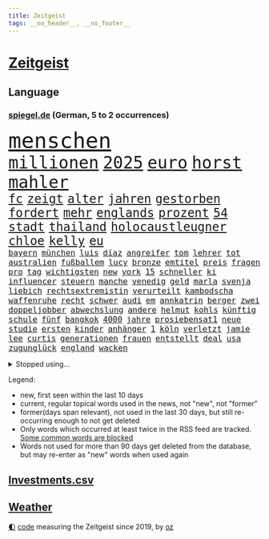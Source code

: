 ```yaml
---
title: Zeitgeist
tags: __no_header__, __no_footer__
---
```


# [Zeitgeist](https://oliz.io/zeitgeist/)

## Language

<h3><a href="https://www.spiegel.de" target="_blank">spiegel.de</a> (German, 5 to 2 occurrences)</h3>
<p style="font-family:monospace">
<span style="font-size:32pt"><a href="news_links.html#menschen" class="current">menschen</a></span>
<br>
<span style="font-size:25pt"><a href="news_links.html#millionen" class="current">millionen</a></span>
<span style="font-size:25pt"><a href="news_links.html#2025" class="current">2025</a></span>
<span style="font-size:25pt"><a href="news_links.html#euro" class="current">euro</a></span>
<span style="font-size:25pt"><a href="news_links.html#horst" class="current">horst</a></span>
<span style="font-size:25pt"><a href="news_links.html#mahler" class="new">mahler</a></span>
<br>
<span style="font-size:18pt"><a href="news_links.html#fc" class="current">fc</a></span>
<span style="font-size:18pt"><a href="news_links.html#zeigt" class="current">zeigt</a></span>
<span style="font-size:18pt"><a href="news_links.html#alter" class="current">alter</a></span>
<span style="font-size:18pt"><a href="news_links.html#jahren" class="current">jahren</a></span>
<span style="font-size:18pt"><a href="news_links.html#gestorben" class="current">gestorben</a></span>
<span style="font-size:18pt"><a href="news_links.html#fordert" class="current">fordert</a></span>
<span style="font-size:18pt"><a href="news_links.html#mehr" class="current">mehr</a></span>
<span style="font-size:18pt"><a href="news_links.html#englands" class="current">englands</a></span>
<span style="font-size:18pt"><a href="news_links.html#prozent" class="current">prozent</a></span>
<span style="font-size:18pt"><a href="news_links.html#54" class="current">54</a></span>
<span style="font-size:18pt"><a href="news_links.html#stadt" class="current">stadt</a></span>
<span style="font-size:18pt"><a href="news_links.html#thailand" class="current">thailand</a></span>
<span style="font-size:18pt"><a href="news_links.html#holocaustleugner" class="new">holocaustleugner</a></span>
<span style="font-size:18pt"><a href="news_links.html#chloe" class="new">chloe</a></span>
<span style="font-size:18pt"><a href="news_links.html#kelly" class="current">kelly</a></span>
<span style="font-size:18pt"><a href="news_links.html#eu" class="current">eu</a></span>
<br>
<span style="font-size:12pt"><a href="news_links.html#bayern" class="current">bayern</a></span>
<span style="font-size:12pt"><a href="news_links.html#münchen" class="current">münchen</a></span>
<span style="font-size:12pt"><a href="news_links.html#luis" class="current">luis</a></span>
<span style="font-size:12pt"><a href="news_links.html#díaz" class="new">díaz</a></span>
<span style="font-size:12pt"><a href="news_links.html#angreifer" class="current">angreifer</a></span>
<span style="font-size:12pt"><a href="news_links.html#tom" class="current">tom</a></span>
<span style="font-size:12pt"><a href="news_links.html#lehrer" class="current">lehrer</a></span>
<span style="font-size:12pt"><a href="news_links.html#tot" class="current">tot</a></span>
<span style="font-size:12pt"><a href="news_links.html#australien" class="current">australien</a></span>
<span style="font-size:12pt"><a href="news_links.html#fußballem" class="current">fußballem</a></span>
<span style="font-size:12pt"><a href="news_links.html#lucy" class="new">lucy</a></span>
<span style="font-size:12pt"><a href="news_links.html#bronze" class="current">bronze</a></span>
<span style="font-size:12pt"><a href="news_links.html#emtitel" class="current">emtitel</a></span>
<span style="font-size:12pt"><a href="news_links.html#preis" class="current">preis</a></span>
<span style="font-size:12pt"><a href="news_links.html#fragen" class="current">fragen</a></span>
<span style="font-size:12pt"><a href="news_links.html#pro" class="current">pro</a></span>
<span style="font-size:12pt"><a href="news_links.html#tag" class="current">tag</a></span>
<span style="font-size:12pt"><a href="news_links.html#wichtigsten" class="current">wichtigsten</a></span>
<span style="font-size:12pt"><a href="news_links.html#new" class="current">new</a></span>
<span style="font-size:12pt"><a href="news_links.html#york" class="current">york</a></span>
<span style="font-size:12pt"><a href="news_links.html#15" class="current">15</a></span>
<span style="font-size:12pt"><a href="news_links.html#schneller" class="current">schneller</a></span>
<span style="font-size:12pt"><a href="news_links.html#ki" class="current">ki</a></span>
<span style="font-size:12pt"><a href="news_links.html#influencer" class="current">influencer</a></span>
<span style="font-size:12pt"><a href="news_links.html#steuern" class="current">steuern</a></span>
<span style="font-size:12pt"><a href="news_links.html#manche" class="current">manche</a></span>
<span style="font-size:12pt"><a href="news_links.html#venedig" class="current">venedig</a></span>
<span style="font-size:12pt"><a href="news_links.html#geld" class="current">geld</a></span>
<span style="font-size:12pt"><a href="news_links.html#marla" class="new">marla</a></span>
<span style="font-size:12pt"><a href="news_links.html#svenja" class="new">svenja</a></span>
<span style="font-size:12pt"><a href="news_links.html#liebich" class="new">liebich</a></span>
<span style="font-size:12pt"><a href="news_links.html#rechtsextremistin" class="new">rechtsextremistin</a></span>
<span style="font-size:12pt"><a href="news_links.html#verurteilt" class="current">verurteilt</a></span>
<span style="font-size:12pt"><a href="news_links.html#kambodscha" class="current">kambodscha</a></span>
<span style="font-size:12pt"><a href="news_links.html#waffenruhe" class="current">waffenruhe</a></span>
<span style="font-size:12pt"><a href="news_links.html#recht" class="current">recht</a></span>
<span style="font-size:12pt"><a href="news_links.html#schwer" class="current">schwer</a></span>
<span style="font-size:12pt"><a href="news_links.html#audi" class="current">audi</a></span>
<span style="font-size:12pt"><a href="news_links.html#em" class="current">em</a></span>
<span style="font-size:12pt"><a href="news_links.html#annkatrin" class="current">annkatrin</a></span>
<span style="font-size:12pt"><a href="news_links.html#berger" class="new">berger</a></span>
<span style="font-size:12pt"><a href="news_links.html#zwei" class="current">zwei</a></span>
<span style="font-size:12pt"><a href="news_links.html#doppeljobber" class="new">doppeljobber</a></span>
<span style="font-size:12pt"><a href="news_links.html#abwechslung" class="current">abwechslung</a></span>
<span style="font-size:12pt"><a href="news_links.html#andere" class="current">andere</a></span>
<span style="font-size:12pt"><a href="news_links.html#helmut" class="current">helmut</a></span>
<span style="font-size:12pt"><a href="news_links.html#kohls" class="new">kohls</a></span>
<span style="font-size:12pt"><a href="news_links.html#künftig" class="current">künftig</a></span>
<span style="font-size:12pt"><a href="news_links.html#schule" class="current">schule</a></span>
<span style="font-size:12pt"><a href="news_links.html#fünf" class="current">fünf</a></span>
<span style="font-size:12pt"><a href="news_links.html#bangkok" class="current">bangkok</a></span>
<span style="font-size:12pt"><a href="news_links.html#4000" class="new">4000</a></span>
<span style="font-size:12pt"><a href="news_links.html#jahre" class="current">jahre</a></span>
<span style="font-size:12pt"><a href="news_links.html#prosiebensat1" class="new">prosiebensat1</a></span>
<span style="font-size:12pt"><a href="news_links.html#neue" class="current">neue</a></span>
<span style="font-size:12pt"><a href="news_links.html#studie" class="current">studie</a></span>
<span style="font-size:12pt"><a href="news_links.html#ersten" class="current">ersten</a></span>
<span style="font-size:12pt"><a href="news_links.html#kinder" class="current">kinder</a></span>
<span style="font-size:12pt"><a href="news_links.html#anhänger" class="current">anhänger</a></span>
<span style="font-size:12pt"><a href="news_links.html#1" class="current">1</a></span>
<span style="font-size:12pt"><a href="news_links.html#köln" class="current">köln</a></span>
<span style="font-size:12pt"><a href="news_links.html#verletzt" class="current">verletzt</a></span>
<span style="font-size:12pt"><a href="news_links.html#jamie" class="current">jamie</a></span>
<span style="font-size:12pt"><a href="news_links.html#lee" class="current">lee</a></span>
<span style="font-size:12pt"><a href="news_links.html#curtis" class="current">curtis</a></span>
<span style="font-size:12pt"><a href="news_links.html#generationen" class="current">generationen</a></span>
<span style="font-size:12pt"><a href="news_links.html#frauen" class="current">frauen</a></span>
<span style="font-size:12pt"><a href="news_links.html#entstellt" class="new">entstellt</a></span>
<span style="font-size:12pt"><a href="news_links.html#deal" class="current">deal</a></span>
<span style="font-size:12pt"><a href="news_links.html#usa" class="current">usa</a></span>
<span style="font-size:12pt"><a href="news_links.html#zugunglück" class="current">zugunglück</a></span>
<span style="font-size:12pt"><a href="news_links.html#england" class="current">england</a></span>
<span style="font-size:12pt"><a href="news_links.html#wacken" class="current">wacken</a></span>
</p>
<details>
<summary>Stopped using...</summary>
<p class="former" style="font-size:12pt">
scheinen(1741) cristiano(1740) funktionieren(1740) ronaldo(1740) insgesamt(1739) wünschen(1739) extreme(1738) kurzfristig(1738) treffer(1738) diskutieren(1737) energien(1737) entwicklungen(1737) ließen(1737) mordes(1737) befindet(1736) korruption(1736) programm(1736) schnellcheck(1736) weltweiten(1736) autorin(1735) belarus(1735) hotel(1735) kassiert(1735) queen(1735) beschimpft(1734) besonderen(1734) fleisch(1734) landkreis(1734) oberste(1734) richtige(1734) sv(1734) unmut(1734) warnung(1734) million(1733) staatschef(1733) ungarns(1733) verletzungen(1733) verpassen(1733) berühmt(1732) bewohner(1732) gegenteil(1732) online(1732) vereinigten(1732) 29(1731) aufklärung(1731) engagement(1731) gefährlichen(1731) meldete(1731) pandemie(1731) ton(1731) öffentlichkeit(1731) entscheidend(1730) kriminellen(1730) 2016(1729) chefin(1729) geriet(1729) gestoßen(1729) heftig(1729) klubs(1729) planeten(1729) wirtschaftsminister(1729) übt(1729) ausbau(1728) beruf(1728) debüt(1728) illegalen(1728) innenministerium(1728) schalke(1728) babys(1727) bundesweit(1727) finanziell(1727) mengen(1727) schauen(1727) venezuela(1727) 04(1726) börse(1726) oliver(1726) oppositionelle(1726) remis(1726) all(1725) entsetzt(1725) reagierte(1725) 23(1724) gelang(1724) siegen(1724) toter(1724) voraus(1724) beiträge(1723) verbindet(1723) belgien(1722) entsetzen(1722) fachleute(1721) gebe(1721) e(1720) ehe(1720) kommende(1720) deals(1719) königin(1719) berater(1716) kürzlich(1716) lkw(1716) spitzenreiter(1713) sichert(1712) aufhalten(1711) änderungen(1711) aussehen(1710) fortsetzung(1709) eigenes(1708) wusste(1707) whatsapp(1706) äußerte(1705) auseinandersetzung(1703) beitrag(1703) retter(1703) solchen(1702) app(1698) provoziert(1697) last(1673) westliche(1620) anführer(1479) ausnahme(1474) bundesanwaltschaft(1467) gesund(1434) nachspielzeit(1418) börsen(1410) stehlen(1408) irritiert(1397) worum(1380) demo(1377) eingeführt(1365) halbes(1356) sank(1305) schneiden(1223) eingetroffen(1214) rezession(1204) flüchten(1202) ausstieg(1187) locken(1179) politisches(1150) kandidat(1132) tierschützer(1130) osnabrück(1118) prompt(1115) geste(1107) genauer(1106) fassungslos(1095) legal(1090) äußerst(1077) bürgergeld(1068) nation(1066) studentin(1065) hände(1064) meloni(1063) angeblicher(1041) gerechtfertigt(1040) mama(998) auszeichnung(993) mitarbeitern(983) billigt(973) gesprengt(970) singt(968) verbrenner(964) lauter(950) perfekten(932) ähnliche(930) jung(922) zufällig(910) aussieht(909) bad(907) marode(901) verdächtigt(896) bürokratie(893) vorstandschef(893) zuckerberg(876) fließen(853) dringen(847) gewalttaten(820) fühlte(807) obersten(745) warnungen(733) schmidt(731) politikerinnen(720) albtraum(705) ausnahmezustand(693) pauli(693) sprachen(693) mary(692) schach(690) campus(679) gewinner(675) harald(673) schwester(672) väter(671) dreht(663) lebende(661) management(647) wütend(633) versuche(630) terrororganisation(625) mangelt(611) künftige(607) geiselnahme(602) wegfallen(599) bombardiert(596) manch(594) golden(589) dubai(578) sowohl(577) offensichtlich(574) paare(573) kriegsschiffe(571) historischer(570) politischer(570) stoffe(570) befand(568) heimischen(567) zeitalter(567) amerikas(566) giftige(565) on(562) machtwechsel(557) operation(553) ordentlich(550) gesetzliche(548) dahintersteckt(543) wofür(541) südkoreanischen(540) verbündete(530) go(526) abgewiesen(520) gesichtet(512) mauer(511) meisterschaft(511) häusern(509) nationalsozialismus(509) verzögern(508) magnus(496) sabotage(495) märkte(489) agenda(488) fotografiert(485) hochstapler(485) f(481) fing(480) dokumentation(476) boss(470) geschoben(469) anwesen(466) gipfel(460) bräuchte(453) prägt(451) rechnung(451) türen(451) unzulässig(451) kirchen(449) oberster(444) verspielt(444) breitet(443) figuren(442) chinese(440) usgericht(440) wittert(439) bruch(437) autobranche(435) laufender(435) systematisch(435) beweist(432) films(428) liest(424) verlegen(419) enorme(417) geteilt(417) beschließen(414) kennedy(408) münchens(405) feinde(402) suchten(400) rekordsumme(399) papa(397) alassad(396) franken(396) nervös(395) anfangs(390) funk(388) kreative(387) litt(386) axel(385) smith(385) zeitplan(384) strategien(382) bewahrt(377) gelebt(376) erlebnis(374) zeichnen(371) baseball(365) verfügbar(364) zerstörten(364) rico(362) entgehen(359) jährlich(358) abbrechen(355) innenstadt(352) gehoben(349) elbe(347) gesundheitliche(345) konkret(345) zögern(337) geheimdienste(336) thesen(335) baschar(331) arnold(329) nina(327) autokraten(325) gefangenen(323) georgia(322) drohender(321) verbannt(321) stadtteil(319) usbürger(317) abschuss(316) ausgetauscht(316) strafmaß(314) dietmar(310) beweis(309) verhinderte(309) amtes(308) bergung(308) gefördert(307) fahrlässiger(305) gebraucht(305) ausweitung(303) dc(300) öltanker(300) explodiert(299) zuständig(298) handyverbot(296) prominenter(294) gesetzlichen(292) diplomatie(289) hofiert(289) februar(288) grundsätzlich(288) bka(286) psg(285) springer(280) söhne(279) prangert(276) werben(276) vertraute(272) ungeklärt(270) apps(269) made(269) paderborn(269) passen(269) französischer(267) wohnhäuser(267) eindringlich(265) natogeneralsekretär(265) weltmeisterschaft(265) bedrohte(264) knochen(264) pete(264) unbewohnbar(263) wille(262) bemängelt(260) meteorologen(259) aussetzung(258) teslas(255) weltwirtschaft(255) zunehmende(255) gesetzesänderung(254) fatal(253) gerichtssaal(253) heutige(253) überschattet(253) künftiger(251) überzieht(249) nordkoreanische(248) joseph(247) bedrohungen(245) lakers(241) schulzeit(240) synthetische(238) zurückzukehren(237) verstanden(236) behandeln(235) kommissarin(235) beschwerde(234) geldautomatensprenger(234) kürzen(234) liz(233) traditionell(233) puerto(232) sheinbaum(232) neuesten(227) geplündert(224) gestorbenen(224) angestellte(223) realistisch(223) report(221) anweisung(220) dringender(220) marius(220) gesteckt(219) hegseth(219) oscars(217) zehntausenden(217) begreifen(215) usgesundheitsminister(215) akuter(211) kommunizieren(210) komplizierter(209) mitgliedschaft(209) traurig(209) vergehen(207) spurensuche(206) äußeres(206) intakt(205) keith(205) kellogg(205) durcheinander(204) estland(204) brutaler(203) chaotische(200) interner(200) reinen(200) rückkehrer(200) antonio(199) erschlagen(199) weite(199) iphone(196) natochef(196) blockade(195) freiheitsstrafen(195) sanierung(195) rückte(194) 20jährigen(190) familiennachzug(190) freigelassen(190) hilferuf(190) füllen(189) milliardenschwere(189) schattenflotte(189) winzige(189) emma(187) zähne(187) ostdeutschen(186) vorteil(185) bewaffneten(184) kapitulation(184) sportliche(184) bewegte(183) zeitenwende(183) finanzmärkte(182) panama(180) weltlage(180) diverse(179) durchsuchung(179) gerechtigkeit(179) re(179) rereportage(179) führerschein(178) lehrern(178) jene(177) linkenpolitikerin(176) bedingt(175) dominieren(175) messerangreifer(175) schneider(175) attackierten(173) spektakuläre(173) uran(173) tunesien(172) unverletzt(172) gläubige(171) verlässlich(171) grill(170) tauchen(170) wirtschaftsleistung(169) bombe(168) gesundheitsbehörde(166) spioniert(163) aufbau(162) vergessenheit(162) besseres(161) kleineren(160) parlamentarische(160) alonso(159) bunny(159) xabi(159) agentur(158) stattet(158) verringern(158) dekrete(157) wappnet(157) pressefreiheit(156) brancheninsider(155) starship(153) fossile(152) zusammengeschlossen(152) rüdiger(151) 65(150) kiapp(150) experimentiert(149) to(149) transatlantische(149) massenpanik(148) personelle(148) untersuchungsbericht(148) agiert(147) ausschließen(146) puma(146) chirurg(145) handynutzung(145) niedrigere(144) gespendet(143) marie(143) gemälde(142) solingen(142) unklarheit(142) aufwärts(141) bezahlte(141) entwendet(141) out(141) ussondergesandte(141) zögert(141) karten(140) bebt(139) griechischen(139) sicherer(139) gecancelt(138) voice(137) staats(136) ausschluss(135) urteilt(135) autoritären(134) tiefsten(134) entsendung(133) vorkehrungen(133) begrenzen(132) bitter(132) fraktionsvorsitzende(131) töchter(131) ulrich(131) wuppertal(131) 38jährigen(130) klischees(130) mexikos(130) spiegeltalk(130) streamer(130) trauung(130) basketball(129) brown(128) dokumentarfilm(128) empowerment(128) fazit(128) momenten(127) patzt(127) rückzieher(127) buchung(126) absolvieren(125) ausrücken(125) gesundheitlicher(125) newsupdate(125) zitate(125) fahrzeugen(124) mexikanischen(124) warfen(124) flüssigkeit(123) mindestlohns(123) co₂emissionen(122) erholt(122) expartnerin(122) influencern(122) sondervermögen(122) 64(121) friedens(121) jünger(120) unschuld(119) 1400(118) atlético(118) detail(118) entschlossenheit(118) leaks(118) masern(118) sommermärchenprozess(118) kollidieren(117) charterflug(116) traten(116) entgegenkommen(115) gerichtet(115) getraut(115) ukrainern(115) vernichten(115) wunden(115) bayesian(114) einzelfall(114) günstigsten(114) geht’s(113) repräsentative(113) schwangere(113) kommentaren(112) bombardieren(111) verarbeitet(111) bär(110) sicherheitsbedenken(110) denkmal(109) schwächt(109) vorigen(109) zweijährige(109) kreuzberg(108) lockten(108) spdchefin(107) ölpreise(107) gefüllt(106) inspirieren(106) metro(106) vorzubeugen(106) unangenehm(105) bemerkungen(104) glamour(104) schlau(104) verschluss(104) zielt(104) dörfern(103) einreisen(103) harsch(103) kürzer(103) long(103) fadenkreuz(102) jansen(102) marcell(102) mumbai(102) theatermacher(102) woidke(102) erfand(101) oman(100) ai(99) bewaffnet(99) gefährlichsten(99) usfirmen(99) ablaufen(98) wirksamkeit(98) löscht(97) flüsse(96) vorgeschmack(96) anomalie(95) euaußenminister(95) geschieht(95) hochzeitsfeier(95) wassermangel(95) bernie(94) moschee(94) sanders(94) sensiblen(94) wirtschaftlicher(94) champion(93) gleichermaßen(93) ocasiocortez(93) usnotenbank(93) visum(93) angehenden(92) bauarbeiter(92) diamanten(92) dröge(92) irrtum(91) kriterien(91) verfassungsfeindliche(91) verhaltensmuster(91) angefacht(90) bonner(90) covid(90) leif(90) sander(90) schlichter(90) tennessee(90) trennungen(90) anklagebank(89) geheim(89) geschwister(89) hagel(89) migrant(89) vorlegen(89) benennen(88) digitaler(88) erfindet(88) fernverkehr(88) kampfhandlungen(88) security(88) stellplätze(88) aerospace(87) spiegelmitarbeiterin(87) terrorverdacht(87) ersteigert(86) ire(86) kriminalpolizei(86) reaktiviert(86) reinigen(86) alben(85) aufschluss(85) aussagekraft(85) autoverkehr(85) befahrene(85) erhielten(85) fluggesellschaften(85) hauptfigur(85) luftschlägen(85) nehmendes(85) network(85) privatleben(85) springsteen(85) verursachen(85) brannte(84) bösen(84) gun(84) halsband(84) psychologische(84) quadratkilometer(84) steuerhinterziehung(84) zurückzuziehen(84) chios(83) desideriuserasmusstiftung(83) einflussreicher(83) erika(83) heinz(83) mittelalterlicher(83) nötigen(83) steinbach(83) actionfilm(82) beruhigen(82) cyrus(82) durchquert(82) funktionen(82) geschosse(82) kzgedenkstätte(82) miley(82) sportwelt(82) staatsfernsehen(82) tarifpartner(82) zaun(82) kindheitserinnerungen(81) korruptionsskandal(81) lavaströme(81) leinwand(81) milo(81) ungeeigneten(81) usluftangriffe(81) zustande(81) bielefelder(80) carrie(80) frisches(80) ingamekäufe(80) kanäle(80) lobte(80) minnesota(80) feuerwehreinsatz(79) seltenheit(79) fossilen(78) kirchheim(78) mangelernährung(78) neunjähriger(78) traurige(78) wirtschaftsvertreter(78) assadregime(77) neulich(77) roter(77) schwangerer(77) vorfeld(77) ernsten(76) fach(76) herrschte(76) meeresgrund(76) paläontologen(76) ingenieure(75) sprengt(75) stalker(75) wochenbeginn(75) übernahmeangebot(75) genf(74) schrecklich(74) schwerwiegende(74) usbasis(74) vorgenommen(74) ambitionierten(73) beifahrersitz(73) coman(73) eufinanzierung(73) finanzmärkten(73) funkgeräte(73) kinderlähmung(73) lennon(73) mdr(73) ono(73) teherans(73) temperamente(73) thilo(73) wachsendes(73) yoko(73) elizabeth(72) laurence(72) rutte(72) simple(72) stürmte(72) graben(71) reicher(71) ungleich(71) beantragen(70) gesundheitsministerium(70) inhaftiert(70) pommes(70) teenagerin(70) ticketkauf(70) 15jähriger(69) 25000(69) ezigaretten(69) information(69) mehrfamilienhauses(69) schwimmbads(69) trumpprotest(69) archäologie(68) eilverfahren(68) gase(68) jusos(68) jüdinnen(68) schachstar(68) telegram(68) volksentscheid(68) 1998(67) explodierte(67) feiertage(67) verpflichtung(67) zahnarztpraxis(67) anfragen(66) brisante(66) eisbach(66) eisbachwelle(66) schleppend(66) traditionen(66) werfer(66) zombies(66) gebrauchtwagen(65) hackerangriff(65) lorde(65) losgegangen(65) magath(65) 94jährige(64) bildungsminister(64) biologische(64) ergeht(64) israelgazakonflikt(64) operationen(64) reglementiert(64) sevilla(64) 59(63) glocke(63) schattenpräsident(63) zivilen(63) beschränkt(62) bildhauer(62) farce(62) kanälen(62) motorisierten(62) postings(62) rechtsbruch(62) ungesundem(62) fed(61) missfallen(61) puzzle(61) schäfer(61) staatschefs(61) chatapp(60) emirate(60) landespolizei(60) mädchens(60) todoliste(60) zulässt(60) kostenlose(59) kriegstüchtigkeit(59) mahmoud(59) reiner(59) transrechte(59) zugänglich(59) 30jährigen(58) botox(58) bundesstaaten(58) francisco(58) geldautomaten(58) sauberes(58) schulsystem(58) höchstem(57) indiana(57) kaisers(57) schulhort(57) usflugzeugbauer(57) adria(56) asche(56) beschwichtigen(56) elektroantrieb(56) kröv(56) rüdigers(56) schulessen(56) unrealistische(56) afdverbot(55) behördenchefin(55) götze(55) bundesbürger(54) holten(54) mittelständische(54) setzten(54) andrea(53) auschwitzüberlebende(53) beckenbauer(53) blitz(53) gefesselt(53) obenauf(53) schiefläuft(53) bundesfinanzminister(52) cecilia(52) durchkreuzt(52) künstlers(52) stufen(52) superjacht(52) fertigt(51) fraktionen(51) heikle(51) karton(51) transportiert(51) anlage(50) blamage(50) regierungserklärung(50) statiker(50) usexperten(50) harren(49) kampfflugzeuge(49) megaevent(49) mumie(49) polizeiruf(49) geheimdienstkontrollgremium(48) jeremy(48) militärschlag(48) nacken(48) renner(48) schülervertretung(48) abiturprüfungen(47) beobachtete(47) bestände(47) blei(47) bunten(47) gesicherte(47) ines(47) mindestlohnkommission(47) schwerdtner(47) sexualisierte(47) wenigsten(47) geschützte(46) gratuliert(46) typen(46) vierfachmord(46) dämonen(45) konjunkturschwäche(45) ralf(45) saudiarabischen(45) schicksale(45) stegner(45) uboote(45) anrufen(44) klares(44) kumpel(44) existenziellen(43) indischer(43) mordkommission(43) schwaches(43) selbstzweifel(43) wiesbaden(43) anblick(42) historikerin(42) kugel(42) küchentricks(42) lehrerverband(42) nächtlichen(42) robotaxis(42) stabile(42) xatar(42) zwangsläufig(42) 430(41) erneuter(41) kniet(41) maßstäbe(41) natogipfel(41) populär(41) robotaxidienst(41) stellvertretender(41) anwesend(40) bundesbildungsministerin(40) bundeskriminalamt(40) cdugesundheitsministerin(40) finalserie(40) jen(40) rentenreform(40) verstopft(40) abgestürzte(39) maskierte(39) mühsamer(39) parteifreundin(39) peta(39) timo(39) anderson(38) eukommissarin(38) immens(38) kapitol(38) schnitzel(38) transformation(38) ultimative(38) wahllos(38) zuschlag(38) übliche(38) angesehen(37) entspannung(37) finals(37) iranischer(37) madonna(37) oberstes(37) reis(37) religiöser(37) übertrumpfen(37) afdverbotsverfahren(36) ballett(36) cover(36) exportiert(36) geortet(36) prüfbericht(36) schlagerstar(36) tasse(36) abwesenheit(35) eindeutig(35) internetzugang(35) musikproduzenten(35) pelé(35) terrors(35) aufregende(34) blockierten(34) f1(34) foster(34) kitraining(34) kryptobörse(34) musikvideo(34) optimistischer(34) steuerausfälle(34) zwecke(34) betreut(33) bundesweite(33) dreijähriger(33) fiennes(33) gipfeltreffen(33) intervention(33) kunde(33) millionär(33) prävention(33) renommiertesten(33) beatmet(32) gerald(32) grünenfraktionschefin(32) lebensphase(32) prostatakrebs(32) rennwagen(32) u2(32) antisemitismusbeauftragte(31) skulptur(31) alnassr(30) eingeschlagen(30) erwartbare(30) geldtransporter(30) grundrechte(30) optimismus(30) peanuts(30) vegetarisches(30) verbliebene(30) langfristige(29) pressen(29) ussänger(29) dorfes(28) egoistisch(28) g7gipfel(28) heimturnier(28) kneipen(28) ohren(28) opferzahlen(28) quereinstieg(28) stagnation(28) verbringt(28) wgzimmerpreise(28) wohnviertel(28) annkathrin(27) beklagte(27) dbbteam(27) einbürgerung(27) eindeutigen(27) leeren(27) lötschental(27) oftmals(27) sabally(27) satou(27) schwung(27) sponsor(27) surfer(27) theoretisch(27) wangen(27) bear(26) ideologisch(26) marschflugkörpern(26) sterbehilfe(26) überschaubar(26) ambivalente(25) bundesrichterin(25) demokrat(25) investitionsbooster(25) jordanischen(25) krankschreiben(25) leitung(25) mobiler(25) steuerentlastungen(25) tennisstars(25) verkündung(25) verursachte(25) klimaaktivisten(24) koblenz(24) milchstraße(24) sprengten(24) wutausbruch(24) authentisch(23) erfolgs(23) mittelstand(23) schreckschusspistolen(23) verzockt(23) vorzeitigen(23) führer(22) heizte(22) impfen(22) impfung(22) korruptionsaffäre(22) nbafinals(22) pacers(22) russell(22) schwulen(22) stausee(22) ungehinderte(22) unterschieden(22) airways(21) familiennachzugs(21) fußballtransferticker(21) konsumiert(21) hecke(20) innenverteidiger(20) leine(20) mitgliedstaat(20) rauschmittel(20) schwarzenegger(20) anwendungen(19) einzelkinder(19) kormbaki(19) kriegsverlauf(19) marina(19) teilchen(19) torjäger(19) umgesetzt(19) bundesligaprofi(18) compact(18) geliebtes(18) lehre(18) machtbasis(18) mittelfränkischen(18) regimegegner(18) sitzplätze(18) zivildienst(18) 41jähriger(17) abgefeuerten(17) absolviert(17) beruflich(17) pablo(17) sky(17) unzulässige(17) anwohnern(16) deflation(16) extras(16) slapp(16) statistischen(16) u21(16) 11000(15) compactmagazin(15) genehmigte(15) intensiver(15) mächtigen(15) petro(15) umweltfreundliche(15) btssänger(14) compactverbot(14) drinks(14) experimentieren(14) länderchefs(14) meere(14) schrieben(14) spezialgebiet(14) vera(14) wealth(14) überschüttet(14) iranisraelkonflikt(13) junioren(13) superlativ(13) warnschuss(13) ölpreis(13) albumcover(12) ausstattung(12) carpenter(12) erzfeind(12) formel1film(12) grunde(12) ikkimel(12) sabrina(12) segelboot(12) verrohung(12) wovon(12) abzuhalten(11) alarmierte(11) atombombe(11) coronamaskenaffäre(11) daily(11) mindestalter(11) newsblog(11) ray(11) sichtbaren(11) trinkt(11) urteilen(11) ächzen(11)
</p>
</details>
<p>Legend:
<ul>
<li><span class="new">new</span>, first seen within the last 10 days</li>
<li><span class="current">current</span>, regular topical words used in the news, not "new", not "former"</li>
<li><span class="former">former(days span relevant)</span>, not used in the last 30 days, but still re-occurring enough to not get deleted</li>
<li>Only words which occurred at least twice in the RSS feed are tracked. <a href="language/filters.py">Some common words are blocked</a></li>
<li>Words not used for more than 90 days get deleted from the database, but may re-enter as "new" words when used again</li>
</ul>
</p>

## [Investments](investments.html)[.csv](investments.csv)

## [Weather](weather.html)

<footer>
<a href="javascript:toggleTheme()" class="nav">🌓</a>
<a href="https://github.com/ooz/zeitgeist">code</a> measuring the Zeitgeist since 2019, by <a href="https://oliz.io">oz</a>
</footer>
